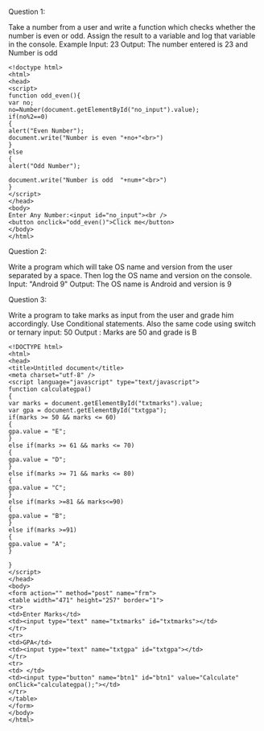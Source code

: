 Question 1:

Take a number from a user and write a function which checks whether the number is even or
odd. Assign the result to a variable and log that variable in the console.
Example Input: 23
Output: The number entered is 23 and Number is odd
~~~
<!doctype html>
<html>
<head>
<script>
function odd_even(){
var no;
no=Number(document.getElementById("no_input").value);
if(no%2==0)
{
alert("Even Number");
document.write("Number is even "+no+"<br>")
}
else
{
alert("Odd Number");

document.write("Number is odd  "+num+"<br>")
}
</script>
</head>
<body>
Enter Any Number:<input id="no_input"><br />
<button onclick="odd_even()">Click me</button>
</body>
</html>
~~~
Question 2:


Write a program which will take OS name and version from the user separated by a space. Then
log the OS name and version on the console.
Input: "Android 9"
Output: The OS name is Android and version is 9

Question 3:

Write a program to take marks as input from the user and grade him accordingly. Use Conditional
statements. Also the same code using switch or ternary
input: 50
Output : Marks are 50 and grade is B
~~~
<!DOCTYPE html>
<html>
<head>
<title>Untitled document</title>
<meta charset="utf-8" />
<script language="javascript" type="text/javascript">
function calculategpa()
{
var marks = document.getElementById("txtmarks").value;
var gpa = document.getElementById("txtgpa");
if(marks >= 50 && marks <= 60)
{
gpa.value = "E";
}
else if(marks >= 61 && marks <= 70)
{
gpa.value = "D";
}
else if(marks >= 71 && marks <= 80)
{
gpa.value = "C";
}
else if(marks >=81 && marks<=90)
{
gpa.value = "B";
}
else if(marks >=91)
{
gpa.value = "A";
}

}
</script>
</head>
<body>
<form action="" method="post" name="frm">
<table width="471" height="257" border="1">
<tr>
<td>Enter Marks</td>
<td><input type="text" name="txtmarks" id="txtmarks"></td>
</tr>
<tr>
<td>GPA</td>
<td><input type="text" name="txtgpa" id="txtgpa"></td>
</tr>
<tr>
<td> </td>
<td><input type="button" name="btn1" id="btn1" value="Calculate" onClick="calculategpa();"></td>
</tr>
</table>
</form>
</body>
</html>
~~~
